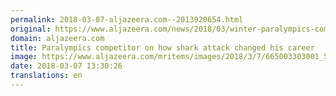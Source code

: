 ```yaml
---
permalink: 2018-03-07-aljazeera.com--2013920654.html
original: https://www.aljazeera.com/news/2018/03/winter-paralympics-competitor-shark-attack-changed-career-180307130339422.html
domain: aljazeera.com
title: Paralympics competitor on how shark attack changed his career
image: https://www.aljazeera.com/mritems/images/2018/3/7/665003303001_5746801957001_5746769678001-th.jpg
date: 2018-03-07 13:30:26
translations: en
---
```


